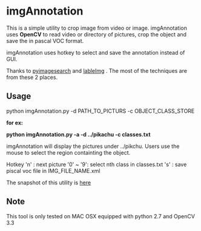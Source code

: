 # imgAnnotation
This is a simple utility to crop image from video or image. imgAnnotation uses **OpenCV** to read video or directory of pictures, crop the object and save the in pascal VOC format.

imgAnnotation uses hotkey to select and save the annotation instead of GUI.

Thanks to [pyimagesearch](https://www.pyimagesearch.com/) and [lableImg](https://github.com/tzutalin/labelImg) . The most of the techniques are from these 2 places.

## Usage
python imgAnnotation.py -d PATH_TO_PICTURS -c OBJECT_CLASS_STORE

**for ex:**
  
  **python imgAnnotation.py -a -d ../pikachu -c classes.txt**
  
  imgAnnotation will display the pictures under ../pikchu. Users use the mouse to select the region containting the object.
  
  Hotkey
    'n' : next picture
    '0' ~ '9': select nth class in classes.txt
    's' : save piscal voc file in IMG_FILE_NAME.xml

The snapshot of this utility is [here](https://goo.gl/gvv8rX)

## Note
This tool is only tested on MAC OSX equipped with python 2.7 and OpenCV 3.3
